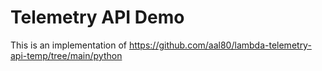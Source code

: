# Telemetry API Demo

This is an implementation of https://github.com/aal80/lambda-telemetry-api-temp/tree/main/python
